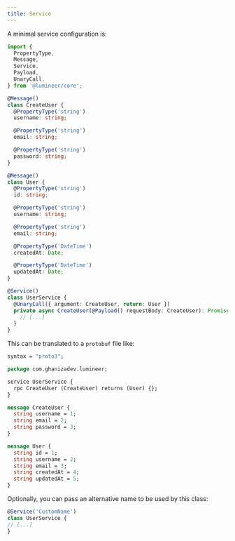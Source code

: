 ```yaml
---
title: Service
---
```


A minimal service configuration is:

```typescript
import {
  PropertyType,
  Message,
  Service,
  Payload,
  UnaryCall,
} from '@lumineer/core';

@Message()
class CreateUser {
  @PropertyType('string')
  username: string;

  @PropertyType('string')
  email: string;

  @PropertyType('string')
  password: string;
}

@Message()
class User {
  @PropertyType('string')
  id: string;

  @PropertyType('string')
  username: string;

  @PropertyType('string')
  email: string;

  @PropertyType('DateTime')
  createdAt: Date;

  @PropertyType('DateTime')
  updatedAt: Date;
}

@Service()
class UserService {
  @UnaryCall({ argument: CreateUser, return: User })
  private async CreateUser(@Payload() requestBody: CreateUser): Promise<User> {
    // [...]
  }
}
```

This can be translated to a `protobuf` file like:

```protobuf
syntax = "proto3";

package com.ghanizadev.lumineer;

service UserService {
  rpc CreateUser (CreateUser) returns (User) {};
}

message CreateUser {
  string username = 1;
  string email = 2;
  string password = 3;
}

message User {
  string id = 1;
  string username = 2;
  string email = 3;
  string createdAt = 4;
  string updatedAt = 5;
}

```

Optionally, you can pass an alternative name to be used by this class:

```typescript
@Service('CustomName')
class UserService {
// [...]
}
```
